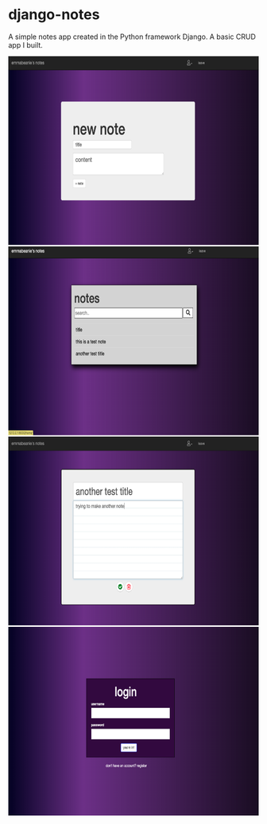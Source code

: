 # django-notes
A simple notes app created in the Python framework Django. A basic CRUD app I built.

 <img src="https://raw.githubusercontent.com/emmabeanween/django-notes/master/images/screenshotfour.png" 
 width="650" height="380">
  <img src="https://raw.githubusercontent.com/emmabeanween/django-notes/master/images/screenshotone.png" 
 width="650" height="380">
 <img src="https://raw.githubusercontent.com/emmabeanween/django-notes/master/images/screenshothree.png" 
 width="650" height="380">
 <img src="https://raw.githubusercontent.com/emmabeanween/django-notes/master/images/screenshotfive.png" 
 width="650" height="380">
